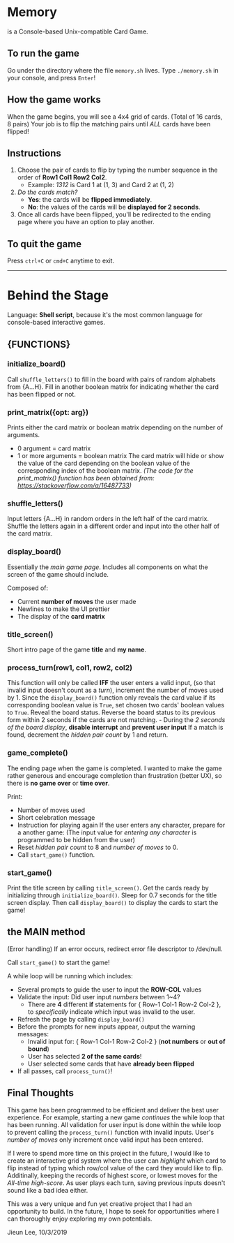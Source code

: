 # Memory
is a Console-based Unix-compatible Card Game.

## To run the game
Go under the directory where the file `memory.sh` lives.
Type `./memory.sh` in your console, and press `Enter`!

## How the game works
When the game begins, you will see a 4x4 grid of cards. (Total of 16 cards, 8 pairs)
Your job is to flip the matching pairs until *ALL* cards have been flipped!

## Instructions
1. Choose the pair of cards to flip by typing the number sequence in the order of **Row1 Col1 Row2 Col2**.
   - Example: *1312* is Card 1 at (1, 3) and Card 2 at (1, 2)
2. *Do the cards match?*
   - **Yes**: the cards will be **flipped immediately**.
   - **No**: the values of the cards will be **displayed for 2 seconds**.
3. Once all cards have been flipped, you'll be redirected to the ending page where you have an option to play another.

## To quit the game
Press `ctrl+C` or `cmd+C` anytime to exit.

_____________________________________________________________________________________________
# Behind the Stage
Language: **Shell script**, because it's the most common language for console-based interactive games.

## {FUNCTIONS}
### initialize_board()
Call `shuffle_letters()` to fill in the board with pairs of random alphabets from {A...H}.
Fill in another boolean matrix for indicating whether the card has been flipped or not.
### print_matrix({opt: arg})
Prints either the card matrix or boolean matrix depending on the number of arguments.
   - 0 argument = card matrix
   - 1 or more arguments = boolean matrix
The card matrix will hide or show the value of the card depending on the boolean value of the corresponding index of the boolean matrix.
*(The code for the print_matrix() function has been obtained from: https://stackoverflow.com/a/16487733)*

### shuffle_letters()
Input letters {A...H} in random orders in the left half of the card matrix.
Shuffle the letters again in a different order and input into the other half of the card matrix.

### display_board()
Essentially the *main game page*.
Includes all components on what the screen of the game should include.

Composed of:
   - Current **number of moves** the user made
   - Newlines to make the UI prettier
   - The display of the **card matrix**

### title_screen()
Short intro page of the game **title** and **my name**.

### process_turn(row1, col1, row2, col2)
This function will only be called **IFF** the user enters a valid input, (so that invalid input doesn't count as a *turn*), increment the number of moves used by 1.
Since the `display_board()` function only reveals the card value if its corresponding boolean value is `True`, set chosen two cards' boolean values to `True`.
Reveal the board status.
Reverse the board status to its previous form within 2 seconds if the cards are not matching.
    - During the *2 seconds of the board display*, **disable interrupt** and **prevent user input**
If a match is found, decrement the *hidden pair count* by 1 and return.

### game_complete()
The ending page when the game is completed.
I wanted to make the game rather generous and encourage completion than frustration (better UX), so there is **no game over** or **time over**.

Print:
   - Number of moves used
   - Short celebration message
   - Instruction for playing again
If the user enters any character, prepare for a another game:
(The input value for *entering any character* is programmed to be hidden from the user)
   - Reset *hidden pair count* to 8 and *number of moves* to 0.
   - Call `start_game()` function.

### start_game()
Print the title screen by calling `title_screen()`.
Get the cards ready by initializing through `initialize_board()`.
Sleep for 0.7 seconds for the title screen display.
Then call `display_board()` to display the cards to start the game!

## the MAIN method
(Error handling)
If an error occurs, redirect error file descriptor to /dev/null.

Call `start_game()` to start the game!

A while loop will be running which includes:
   - Several prompts to guide the user to input the **ROW-COL** values
   - Validate the input: Did user input *numbers* between 1~4?
      - There are **4** different **if** statements for { Row-1 Col-1 Row-2 Col-2 }, to *specifically* indicate which input was invalid to the user.
   - Refresh the page by calling `display_board()`
   - Before the prompts for new inputs appear, output the warning messages:
      - Invalid input for: { Row-1 Col-1 Row-2 Col-2 } (**not numbers** or **out of bound**)
      - User has selected **2 of the same cards**!
      - User selected some cards that have **already been flipped**
   - If all passes, call `process_turn()`!

## Final Thoughts
This game has been programmed to be efficient and deliver the best user experience.
For example, starting a new game *continues* the while loop that has been running.
All validation for user input is done within the while loop to prevent calling the `process_turn()` function with invalid inputs.
User's *number of moves* only increment once valid input has been entered.

If I were to spend more time on this project in the future, I would like to create an interactive grid system where the user can *highlight* which card to flip instead of typing which row/col value of the card they would like to flip.
Additinally, keeping the records of highest score, or lowest moves for the *All-time high-score*.
As user plays each turn, saving previous inputs doesn't sound like a bad idea either.

This was a very unique and fun yet creative project that I had an opportunity to build.
In the future, I hope to seek for opportunities where I can thoroughly enjoy exploring my own potentials.

Jieun Lee, 10/3/2019